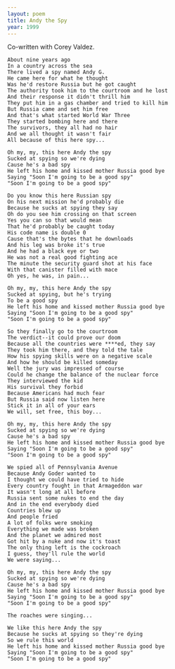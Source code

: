 ```yaml
---
layout: poem
title: Andy the Spy
year: 1999
---
```

Co-written with Corey Valdez.

    About nine years ago
    In a country across the sea
    There lived a spy named Andy G.
    He came here for what he thought
    Was he'd restore Russia but he got caught
    The authority took him to the courtroom and he lost
    And their response it didn't thrill him
    They put him in a gas chamber and tried to kill him
    But Russia came and set him free
    And that's what started World War Three
    They started bombing here and there
    The survivors, they all had no hair
    And we all thought it wasn't fair
    All because of this here spy...

    Oh my, my, this here Andy the spy
    Sucked at spying so we're dying
    Cause he's a bad spy
    He left his home and kissed mother Russia good bye
    Saying "Soon I'm going to be a good spy"
    "Soon I'm going to be a good spy"

    Do you know this here Russian spy
    On his next mission he'd probably die
    Because he sucks at spying they say
    Oh do you see him crossing on that screen
    Yes you can so that would mean
    That he'd probably be caught today
    His code name is double 0
    Cause that's the bytes that he downloads
    And his leg was broke it's true
    And he had a black eye or two
    He was not a real good fighting ace
    The minute the security guard shot at his face
    With that canister filled with mace
    Oh yes, he was, in pain...

    Oh my, my, this here Andy the spy
    Sucked at spying, but he's trying
    To be a good spy
    He left his home and kissed mother Russia good bye
    Saying "Soon I'm going to be a good spy"
    "Soon I'm going to be a good spy"

    So they finally go to the courtroom
    The verdict--it could prove our doom
    Because all the countries were ****ed, they say
    They took him there, and they told the tale
    How his spying skills were on a negative scale
    And how he should be killed someday
    Well the jury was impressed of course
    Could he change the balance of the nuclear force
    They interviewed the kid
    His survival they forbid
    Because Americans had much fear
    But Russia said now listen here
    Stick it in all of your ears
    We will, set free, this boy...

    Oh my, my, this here Andy the spy
    Sucked at spying so we're dying
    Cause he's a bad spy
    He left his home and kissed mother Russia good bye
    Saying "Soon I'm going to be a good spy"
    "Soon I'm going to be a good spy"

    We spied all of Pennsylvania Avenue
    Because Andy Goder wanted to
    I thought we could have tried to hide
    Every country fought in that Armageddon war
    It wasn't long at all before
    Russia sent some nukes to end the day
    And in the end everybody died
    Countries blew up
    And people fried
    A lot of folks were smoking
    Everything we made was broken
    And the planet we admired most
    Got hit by a nuke and now it's toast
    The only thing left is the cockroach
    I guess, they'll rule the world
    We were saying...

    Oh my, my, this here Andy the spy
    Sucked at spying so we're dying
    Cause he's a bad spy
    He left his home and kissed mother Russia good bye
    Saying "Soon I'm going to be a good spy"
    "Soon I'm going to be a good spy"

    The roaches were singing...

    We like this here Andy the spy
    Because he sucks at spying so they're dying
    So we rule this world
    He left his home and kissed mother Russia good bye
    Saying "Soon I'm going to be a good spy"
    "Soon I'm going to be a good spy"
